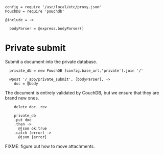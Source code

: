     config = require '/usr/local/etc/proxy.json'
    PouchDB = require 'pouchdb'

    @include = ->

      bodyParser = @express.bodyParser()

Private submit
==============

Submit a document into the private database.

      private_db = new PouchDB [config.base_url,'private'].join '/'

      @post '/_app/private_submit', [bodyParser], ->
        doc = @body

The document is entirely validated by CouchDB, but we ensure that they are brand new ones.

        delete doc._rev

        private_db
        .put doc
        .then ->
          @json ok:true
        .catch (error) ->
          @json {error}

FIXME: figure out how to move attachments.
